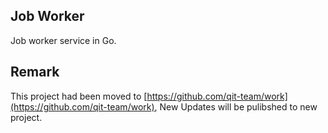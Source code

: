 ## Job Worker
Job worker service in Go.

## Remark
This project had been moved to [https://github.com/qit-team/work](https://github.com/qit-team/work), New Updates will be pulibshed to new project.
